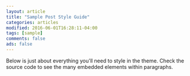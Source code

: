 ```yaml
---
layout: article
title: "Sample Post Style Guide"
categories: articles
modified: 2016-06-01T16:28:11-04:00
tags: [sample]
comments: false
ads: false
---
```


Below is just about everything you'll need to style in the theme. Check the source code to see the many embedded elements within paragraphs.
